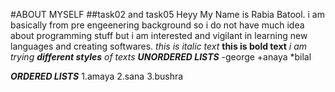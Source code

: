 #ABOUT MYSELF
##task02 and task05
Heyy My Name is Rabia Batool. 
i am basically from pre engeenering background so i do not have much idea about programming stuff but i am interested and vigilant in learning new languages and creating softwares.
*this is italic text*
**this is bold text**
*i am trying **different styles** of texts*
***UNORDERED LISTS***
-george
+anaya
*bilal

***ORDERED LISTS***
1.amaya
2.sana
3.bushra
